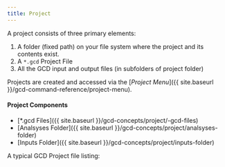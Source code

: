 ```yaml
---
title: Project
---
```


A project consists of three primary elements:

1. A folder (fixed path) on your file system where the project and its contents exist.
2. A `*.gcd` Project File
3. All the GCD input and output files (in subfolders of project folder)

Projects are created and accessed via the [*Project Menu*]({{ site.baseurl }}/gcd-command-reference/project-menu).

#### Project Components

- [*.gcd Files]({{ site.baseurl }}/gcd-concepts/project/-gcd-files)
- [Analsyses Folder]({{ site.baseurl }}/gcd-concepts/project/analsyses-folder)
- [Inputs Folder]({{ site.baseurl }}/gcd-concepts/project/inputs-folder)

A typical GCD Project file listing:

